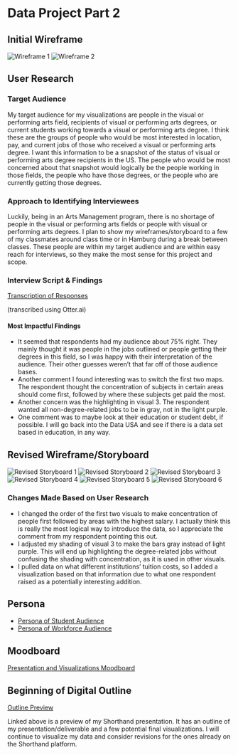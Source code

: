 # Data Project Part 2

## Initial Wireframe

![Wireframe 1](/DataViz_1.jpg)
![Wireframe 2](/DataViz_2.jpg)

## User Research

### Target Audience
My target audience for my visualizations are people in the visual or performing arts field, recipients of visual or performing arts degrees, or current students working towards a visual or performing arts degree. I think these are the groups of people who would be most interested in location, pay, and current jobs of those who received a visual or performing arts degree. I want this information to be a snapshot of the status of visual or performing arts degree recipients in the US. The people who would be most concerned about that snapshot would logically be the people working in those fields, the people who have those degrees, or the people who are currently getting those degrees.

### Approach to Identifying Interviewees
Luckily, being in an Arts Management program, there is no shortage of people in the visual or performing arts fields or people with visual or performing arts degrees. I plan to show my wireframes/storyboard to a few of my classmates around class time or in Hamburg during a break between classes. These people are within my target audience and are within easy reach for interviews, so they make the most sense for this project and scope.

### Interview Script & Findings
[Transcription of Responses](Interviews.pdf) 

(transcribed using Otter.ai)

#### Most Impactful Findings
- It seemed that respondents had my audience about 75% right. They mainly thought it was people in the jobs outlined or people getting their degrees in this field, so I was happy with their interpretation of the audience. Their other guesses weren’t that far off of those audience bases. 
- Another comment I found interesting was to switch the first two maps. The respondent thought the concentration of subjects in certain areas should come first, followed by where these subjects get paid the most.
- Another concern was the highlighting in visual 3. The respondent wanted all non-degree-related jobs to be in gray, not in the light purple.
- One comment was to maybe look at their education or student debt, if possible. I will go back into the Data USA and see if there is a data set based in education, in any way.

## Revised Wireframe/Storyboard

![Revised Storyboard 1](/Fin_DataViz_1.jpg)
![Revised Storyboard 2](/Fin_DataViz_2.jpg)
![Revised Storyboard 3](/Fin_DataViz_3.jpg)
![Revised Storyboard 4](/Fin_DataViz_4.jpg)
![Revised Storyboard 5](/Fin_DataViz_5.jpg)
![Revised Storyboard 6](/Fin_DataViz_6.jpg)

### Changes Made Based on User Research
- I changed the order of the first two visuals to make concentration of people first followed by areas with the highest salary. I actually think this is really the most logical way to introduce the data, so I appreciate the comment from my respondent pointing this out.
- I adjusted my shading of visual 3 to make the bars gray instead of light purple. This will end up highlighting the degree-related jobs without confusing the shading with concentration, as it is used in other visuals.
- I pulled data on what different institutions’ tuition costs, so I added a visualization based on that information due to what one respondent raised as a potentially interesting addition. 


## Persona

- [Persona of Student Audience](Persona_Anna.pdf)
- [Persona of Workforce Audience](Persona_Daniel.pdf)


## Moodboard

[Presentation and Visualizations Moodboard](Moodboard.pdf)

## Beginning of Digital Outline

[Outline Preview](https://preview.shorthand.com/eD7LOH88KKM9Zpuo)

Linked above is a preview of my Shorthand presentation. It has an outline of my presentation/deliverable and a few potential final visualizations. I will continue to visualize my data and consider revisions for the ones already on the Shorthand platform.

